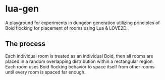 # lua-gen
A playground for experiments in dungeon generation utilizing principles of Boid flocking for placement of rooms using Lua & LOVE2D.

## The process
Each individual room is treated as an individual Boid, then all rooms are placed in a random overlapping distribution within a rectangular region.
Each room uses Boid flocking behavior to space itself from other rooms until every room is spaced far enough.
